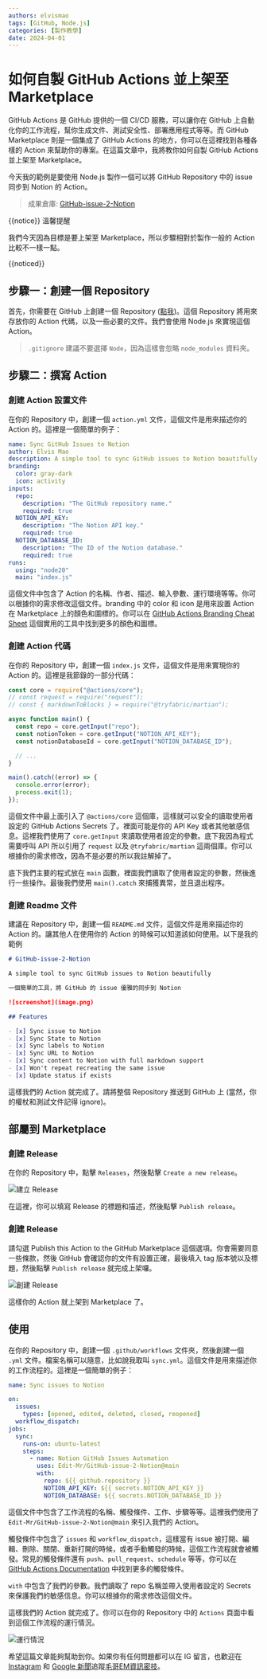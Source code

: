 ```yaml
---
authors: elvismao
tags: [GitHub, Node.js]
categories: [製作教學]
date: 2024-04-01
---
```


# 如何自製 GitHub Actions 並上架至 Marketplace

GitHub Actions 是 GitHub 提供的一個 CI/CD 服務，可以讓你在 GitHub 上自動化你的工作流程，幫你生成文件、測試安全性、部署應用程式等等。而 GitHub Marketplace 則是一個集成了 GitHub Actions 的地方，你可以在這裡找到各種各樣的 Action 來幫助你的專案。在這篇文章中，我將教你如何自製 GitHub Actions 並上架至 Marketplace。

<!--more-->

今天我的範例是要使用 Node.js 製作一個可以將 GitHub Repository 中的 issue 同步到 Notion 的 Action。

> 成果倉庫: [GitHub-issue-2-Notion](https://github.com/Edit-Mr/GitHub-issue-2-Notion)

{{notice}}
溫馨提醒

我們今天因為目標是要上架至 Marketplace，所以步驟相對於製作一般的 Action 比較不一樣一點。

{{noticed}}

## 步驟一：創建一個 Repository

首先，你需要在 GitHub 上創建一個 Repository ([點我](https://github.com/new))。這個 Repository 將用來存放你的 Action 代碼，以及一些必要的文件。我們會使用 Node.js 來實現這個 Action。

> `.gitignore` 建議不要選擇 `Node`，因為這樣會忽略 `node_modules` 資料夾。

## 步驟二：撰寫 Action

### 創建 Action 設置文件

在你的 Repository 中，創建一個 `action.yml` 文件，這個文件是用來描述你的 Action 的。這裡是一個簡單的例子：

```yml
name: Sync GitHub Issues to Notion
author: Elvis Mao
description: A simple tool to sync GitHub issues to Notion beautifully.
branding:
  color: gray-dark
  icon: activity
inputs:
  repo:
    description: "The GitHub repository name."
    required: true
  NOTION_API_KEY:
    description: "The Notion API key."
    required: true
  NOTION_DATABASE_ID:
    description: "The ID of the Notion database."
    required: true
runs:
  using: "node20"
  main: "index.js"
```

這個文件中包含了 Action 的名稱、作者、描述、輸入參數、運行環境等等。你可以根據你的需求修改這個文件。branding 中的 color 和 icon 是用來設置 Action 在 Marketplace 上的顏色和圖標的。你可以在 [GitHub Actions Branding Cheat Sheet](https://haya14busa.github.io/github-action-brandings/) 這個實用的工具中找到更多的顏色和圖標。

### 創建 Action 代碼

在你的 Repository 中，創建一個 `index.js` 文件，這個文件是用來實現你的 Action 的。這裡是我節錄的一部分代碼：

```js
const core = require("@actions/core");
// const request = require("request");
// const { markdownToBlocks } = require("@tryfabric/martian");

async function main() {
  const repo = core.getInput("repo");
  const notionToken = core.getInput("NOTION_API_KEY");
  const notionDatabaseId = core.getInput("NOTION_DATABASE_ID");

  // ...
}

main().catch((error) => {
  console.error(error);
  process.exit(1);
});
```

這個文件中最上面引入了 `@actions/core` 這個庫，這樣就可以安全的讀取使用者設定的 GitHub Actions Secrets 了。裡面可能是你的 API Key 或者其他敏感信息。這裡我們使用了 `core.getInput` 來讀取使用者設定的參數。底下我因為程式需要呼叫 API 所以引用了 `request` 以及 `@tryfabric/martian` 這兩個庫。你可以根據你的需求修改，因為不是必要的所以我註解掉了。

底下我們主要的程式放在 `main` 函數，裡面我們讀取了使用者設定的參數，然後進行一些操作。最後我們使用 `main().catch` 來捕獲異常，並且退出程序。

### 創建 Readme 文件

建議在 Repository 中，創建一個 `README.md` 文件，這個文件是用來描述你的 Action 的。讓其他人在使用你的 Action 的時候可以知道該如何使用。以下是我的範例

```md
# GitHub-issue-2-Notion

A simple tool to sync GitHub issues to Notion beautifully

一個簡單的工具，將 GitHub 的 issue 優雅的同步到 Notion

![screenshot](image.png)

## Features

- [x] Sync issue to Notion
- [x] Sync State to Notion
- [x] Sync labels to Notion
- [x] Sync URL to Notion
- [x] Sync content to Notion with full markdown support
- [x] Won't repeat recreating the same issue
- [x] Update status if exists
```

這樣我們的 Action 就完成了。請將整個 Repository 推送到 GitHub 上 (當然，你的權杖和測試文件記得 ignore)。

## 部屬到 Marketplace

### 創建 Release

在你的 Repository 中，點擊 `Releases`，然後點擊 `Create a new release`。

![建立 Release](release.webp)

在這裡，你可以填寫 Release 的標題和描述，然後點擊 `Publish release`。

### 創建 Release

請勾選 Publish this Action to the GitHub Marketplace 這個選項。你會需要同意一些條款，然後 GitHub 會確認你的文件有設置正確，最後填入 tag 版本號以及標題，然後點擊 `Publish release` 就完成上架囉。

![創建 Release](publish.webp)

這樣你的 Action 就上架到 Marketplace 了。

## 使用

在你的 Repository 中，創建一個 `.github/workflows` 文件夾，然後創建一個 `.yml` 文件。檔案名稱可以隨意，比如說我取叫 `sync.yml`。這個文件是用來描述你的工作流程的。這裡是一個簡單的例子：

```yml
name: Sync issues to Notion

on:
  issues:
    types: [opened, edited, deleted, closed, reopened]
  workflow_dispatch:
jobs:
  sync:
    runs-on: ubuntu-latest
    steps:
      - name: Notion GitHub Issues Automation
        uses: Edit-Mr/GitHub-issue-2-Notion@main
        with:
          repo: ${{ github.repository }}
          NOTION_API_KEY: ${{ secrets.NOTION_API_KEY }}
          NOTION_DATABASE: ${{ secrets.NOTION_DATABASE_ID }}
```

這個文件中包含了工作流程的名稱、觸發條件、工作、步驟等等。這裡我們使用了 `Edit-Mr/GitHub-issue-2-Notion@main` 來引入我們的 Action。

觸發條件中包含了 `issues` 和 `workflow_dispatch`，這樣當有 issue 被打開、編輯、刪除、關閉、重新打開的時候，或者手動觸發的時候，這個工作流程就會被觸發。常見的觸發條件還有 `push`、`pull_request`、`schedule` 等等，你可以在 [GitHub Actions Documentation](https://docs.github.com/en/actions/using-workflows/events-that-trigger-workflows) 中找到更多的觸發條件。

`with` 中包含了我們的參數。我們讀取了 repo 名稱並帶入使用者設定的 Secrets 來保護我們的敏感信息。你可以根據你的需求修改這個文件。

這樣我們的 Action 就完成了。你可以在你的 Repository 中的 `Actions` 頁面中看到這個工作流程的運行情況。

![運行情況](view.webp)

希望這篇文章能夠幫助到你。如果你有任何問題都可以在 IG 留言，也歡迎在 [Instagram](https://www.instagram.com/emtech.cc) 和 [Google 新聞](https://news.google.com/publications/CAAqBwgKMKXLvgswsubVAw?ceid=TW:zh-Hant&oc=3)追蹤[毛哥EM資訊密技](https://emtech.cc/)。
